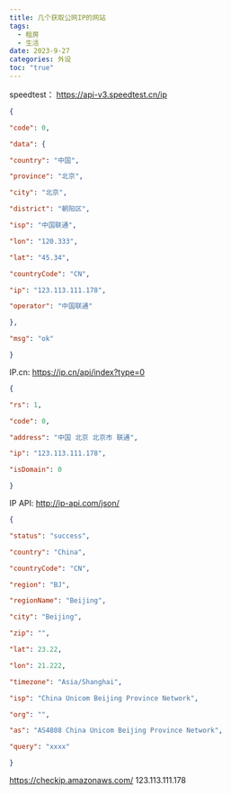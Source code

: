 ```yaml
---
title: 几个获取公网IP的网站
tags:
  - 租房
  - 生活
date: 2023-9-27
categories: 外设
toc: "true"
---
```



speedtest： https://api-v3.speedtest.cn/ip
```json
{

"code": 0,

"data": {

"country": "中国",

"province": "北京",

"city": "北京",

"district": "朝阳区",

"isp": "中国联通",

"lon": "120.333",

"lat": "45.34",

"countryCode": "CN",

"ip": "123.113.111.178",

"operator": "中国联通"

},

"msg": "ok"

}
```

<!--more-->
IP.cn: https://ip.cn/api/index?type=0
```json
{

"rs": 1,

"code": 0,

"address": "中国 北京 北京市 联通",

"ip": "123.113.111.178",

"isDomain": 0

}
```

IP API: http://ip-api.com/json/
```json
{

"status": "success",

"country": "China",

"countryCode": "CN",

"region": "BJ",

"regionName": "Beijing",

"city": "Beijing",

"zip": "",

"lat": 23.22,

"lon": 21.222,

"timezone": "Asia/Shanghai",

"isp": "China Unicom Beijing Province Network",

"org": "",

"as": "AS4808 China Unicom Beijing Province Network",

"query": "xxxx"

}
```

https://checkip.amazonaws.com/
123.113.111.178
